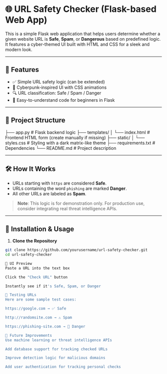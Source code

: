 # 🌐 URL Safety Checker (Flask-based Web App)

This is a simple Flask web application that helps users determine whether a given website URL is **Safe**, **Spam**, or **Dangerous** based on predefined logic. It features a cyber-themed UI built with HTML and CSS for a sleek and modern look.

---

## 🚀 Features

- ✅ Simple URL safety logic (can be extended)
- 🎨 Cyberpunk-inspired UI with CSS animations
- 🔍 URL classification: Safe / Spam / Danger
- 🧠 Easy-to-understand code for beginners in Flask

---

## 📁 Project Structure

├── app.py # Flask backend logic
├── templates/
│ └── index.html # Frontend HTML form (create manually if missing)
├── static/
│ └── styles.css # Styling with a dark matrix-like theme
├── requirements.txt # Dependencies
└── README.md # Project description

---

## 🛠️ How It Works

- URLs starting with `https` are considered **Safe**.
- URLs containing the word `phishing` are marked **Danger**.
- All other URLs are labeled as **Spam**.

> **Note**: This logic is for demonstration only. For production use, consider integrating real threat intelligence APIs.

---

## 🔧 Installation & Usage

1. **Clone the Repository**

```bash
git clone https://github.com/yourusername/url-safety-checker.git
cd url-safety-checker

📸 UI Preview
Paste a URL into the text box

Click the "Check URL" button

Instantly see if it's Safe, Spam, or Danger

🧪 Testing URLs
Here are some sample test cases:

https://google.com → ✅ Safe

http://randomsite.com → ⚠️ Spam

https://phishing-site.com → 🚨 Danger

🧩 Future Improvements
Use machine learning or threat intelligence APIs

Add database support for tracking checked URLs

Improve detection logic for malicious domains

Add user authentication for tracking personal checks

